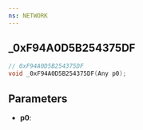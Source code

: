 ```yaml
---
ns: NETWORK
---
```

## _0xF94A0D5B254375DF

```c
// 0xF94A0D5B254375DF
void _0xF94A0D5B254375DF(Any p0);
```

## Parameters
* **p0**:

